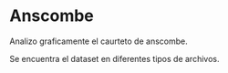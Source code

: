 # Anscombe
Analizo graficamente el caurteto de anscombe.

Se encuentra el dataset en diferentes tipos de archivos.
